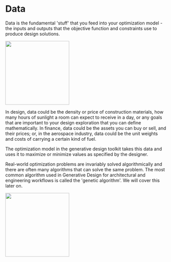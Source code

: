 # Data

Data is the fundamental 'stuff' that you feed into your optimization model - the inputs and outputs that the objective function and constraints use to produce design solutions.

<img src="../../.gitbook/assets/data.png" style="width:200px;"/>

In design, data could be the density or price of construction materials, how many hours of sunlight a room can expect to receive in a day, or any goals that are important to your design exploration that you can define mathematically. In finance, data could be the assets you can buy or sell, and their prices; or, in the aerospace industry, data could be the unit weights and costs of carrying a certain kind of fuel. 

The optimization model in the generative design toolkit takes this data and uses it to maximize or minimize values as specified by the designer.

Real-world optimization problems are invariably solved algorithmically and there are often many algorithms that can solve the same problem. The most common algorithm used in Generative Design for architectural and engineering workflows is called the 'genetic algorithm'. We will cover this later on. 

<img src="../../.gitbook/assets/data2.png" style="width:200px;"/>

